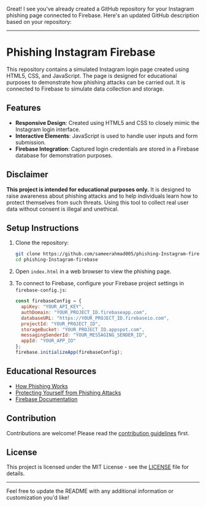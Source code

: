 Great! I see you've already created a GitHub repository for your Instagram phishing page connected to Firebase. Here's an updated GitHub description based on your repository:

---

# Phishing Instagram Firebase

This repository contains a simulated Instagram login page created using HTML5, CSS, and JavaScript. The page is designed for educational purposes to demonstrate how phishing attacks can be carried out. It is connected to Firebase to simulate data collection and storage.

## Features

- **Responsive Design**: Created using HTML5 and CSS to closely mimic the Instagram login interface.
- **Interactive Elements**: JavaScript is used to handle user inputs and form submission.
- **Firebase Integration**: Captured login credentials are stored in a Firebase database for demonstration purposes.

## Disclaimer

**This project is intended for educational purposes only.** It is designed to raise awareness about phishing attacks and to help individuals learn how to protect themselves from such threats. Using this tool to collect real user data without consent is illegal and unethical.

## Setup Instructions

1. Clone the repository:
   ```bash
   git clone https://github.com/sameerahmad005/phishing-Instagram-firebase.git
   cd phishing-Instagram-firebase
   ```

2. Open `index.html` in a web browser to view the phishing page.

3. To connect to Firebase, configure your Firebase project settings in `firebase-config.js`:
   ```javascript
   const firebaseConfig = {
     apiKey: "YOUR_API_KEY",
     authDomain: "YOUR_PROJECT_ID.firebaseapp.com",
     databaseURL: "https://YOUR_PROJECT_ID.firebaseio.com",
     projectId: "YOUR_PROJECT_ID",
     storageBucket: "YOUR_PROJECT_ID.appspot.com",
     messagingSenderId: "YOUR_MESSAGING_SENDER_ID",
     appId: "YOUR_APP_ID"
   };
   firebase.initializeApp(firebaseConfig);
   ```

## Educational Resources

- [How Phishing Works](https://example.com/phishing-explained)
- [Protecting Yourself from Phishing Attacks](https://example.com/phishing-protection)
- [Firebase Documentation](https://firebase.google.com/docs)

## Contribution

Contributions are welcome! Please read the [contribution guidelines](CONTRIBUTING.md) first.

## License

This project is licensed under the MIT License - see the [LICENSE](LICENSE) file for details.

---

Feel free to update the README with any additional information or customization you'd like!
